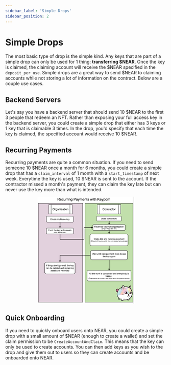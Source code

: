 ```yaml
---
sidebar_label: 'Simple Drops'
sidebar_position: 2
---
```


# Simple Drops

The most basic type of drop is the simple kind. Any keys that are part of a simple drop can
only be used for 1 thing: **transferring $NEAR**. Once the key is claimed, the claiming account
will receive the $NEAR specified in the `deposit_per_use`. Simple drops are a great way to send $NEAR to claiming accounts while not storing a lot
of information on the contract. Below are a couple use cases.

## Backend Servers

Let's say you have a backend server that should send 10 $NEAR to the first 3
people that redeem an NFT. Rather than exposing your full access key in the backend server,
you could create a simple drop that either has 3 keys or 1 key that is claimable 3 times.
In the drop, you'd specify that each time the key is claimed, the specified account would
receive 10 $NEAR.

## Recurring Payments

Recurring payments are quite a common situation. If you need to send someone 10 $NEAR once a
month for 6 months, you could create a simple drop that has a `claim_interval` of 1 month with
a `start_timestamp` of next week. Everytime the key is used, 10 $NEAR is sent to the account. If
the contractor missed a month's payment, they can claim the key late but can never use the key more
than what is intended.

<p align="center"> <img src="/static/img/recurring_payments.png" alt="reccuring payments" width="60%"/> </p>

## Quick Onboarding

If you need to quickly onboard users onto NEAR, you could create a simple drop with a
small amount of $NEAR (enough to create a wallet) and set the claim permission to be
`CreateAccountAndClaim`. This means that the key can only be used to create accounts.
You can then add keys as you wish to the drop and give them out to users so they can create
accounts and be onboarded onto NEAR.